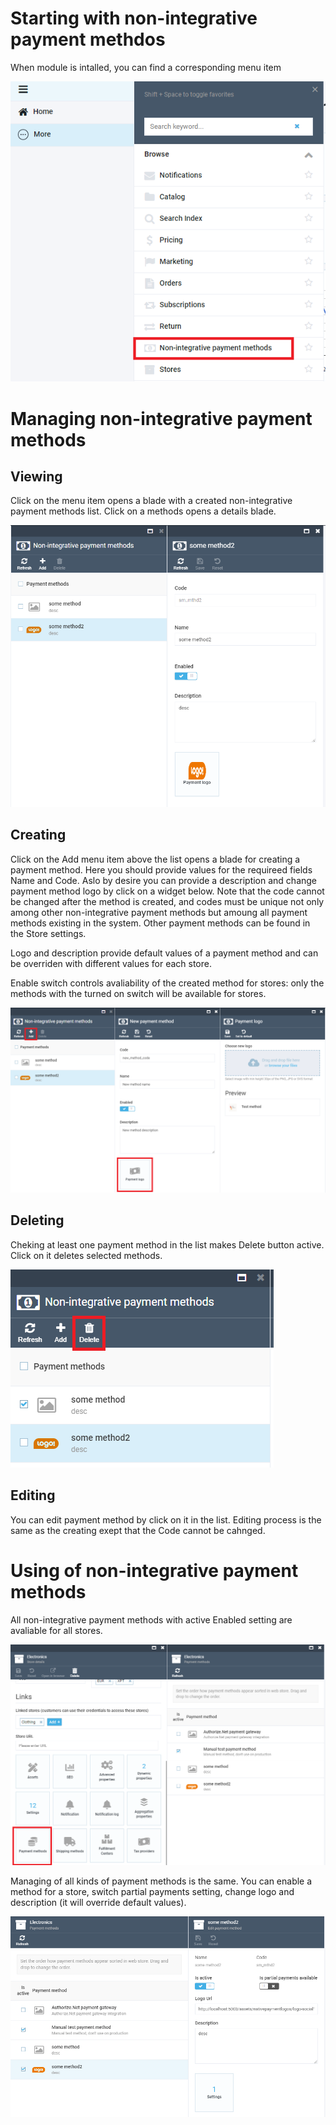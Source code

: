 # Starting with non-integrative payment methdos
When module is intalled, you can find a corresponding menu item

![Menu item](media/01-main-menu.png)

# Managing non-integrative payment methods

## Viewing

Click on the menu item opens a blade with a created non-integrative payment methods list. Click on a methods opens a details blade.

![List](media/02-list.png)

## Creating

Click on the Add menu item above the list opens a blade for creating a payment method. Here you should provide values for the requireed fields Name and Code. Aslo by desire you can provide a description and change payment method logo by click on a widget below. Note that the code cannot be changed after the method is created, and codes must be unique not only among other non-integrative payment methods but amoung all payment methods existing in the system. Other payment methods can be found in the Store settings. 

Logo and description provide default values of a payment method and can be overriden with different values for each store.

Enable switch controls avaliability of the created method for stores: only the methods with the turned on switch will be available for stores.

![Creating](media/03-creating.png)

## Deleting

Cheking at least one payment method in the list makes Delete button active. Click on it deletes selected methods.

![Deleting](media/04-deleting.png)

## Editing

You can edit payment method by click on it in the list. Editing process is the same as the creating exept that the Code cannot be cahnged.

# Using of non-integrative payment methods

All non-integrative payment methods with active Enabled setting are avaliable for all stores.

![Store list](media/05-store-list.png)

Managing of all kinds of payment methods is the same. You can enable a method for a store, switch partial payments setting, change logo and description (it will override default values). 

![Store method managing](media/06-store-method-edit.png)
